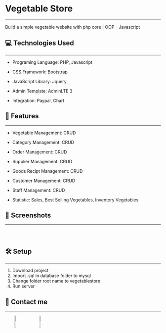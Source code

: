 <h1>Vegetable Store</h1>
<hr><p>Build a simple vegetable website with php core | OOP - Javascript</p><h2>💻 Technologies Used</h2>
<hr><ul>
<li>Programing Language: PHP, Javascript</li>
</ul><ul>
<li>CSS Framework: Bootstrap</li>
</ul><ul>
<li>JavaScript Library: Jquery</li>
</ul><ul>
<li>Admin Template: AdminLTE 3</li>
</ul><ul>
<li>Integration: Paypal, Chart</li>
</ul><h2>🧐 Features</h2>
<hr><ul>
<li>Vegetable Management: CRUD</li>
</ul><ul>
<li>Category Management: CRUD</li>
</ul><ul>
<li>Order Management: CRUD</li>
</ul><ul>
<li>Supplier Management: CRUD</li>
</ul><ul>
<li>Goods Recipt Management: CRUD</li>
</ul><ul>
<li>Customer Management: CRUD</li>
</ul><ul>
<li>Staff Management: CRUD</li>
</ul><ul>
<li>Statistic: Sales, Best Selling Vegetables, Inventory Vegetables</li>
</ul><h2>🚀 Screenshots</h2>
<hr><p><img src="https://i.ibb.co/BqHbDCv/Vegetables.png" alt=""></p><p><img src="https://i.ibb.co/TKdZrHV/Profile.png" alt=""></p><p><img src="https://i.ibb.co/7CN47SB/Dashboard-Admin.png" alt=""></p><h2>🛠️ Setup</h2>
<hr><ol>
<li>Download project</li>
<li>Import .sql in database folder to mysql</li>
<li>Change folder root name to vegetablestore</li>
<li>Run server</li>
</ol><h2>💖 Contact me</h2>
<hr><p><span style="margin-right: 30px;"></span><a href="https://github.com/tangtrinhquang/"><img target="_blank" src="https://cdn.jsdelivr.net/gh/devicons/devicon/icons/github/github-original.svg" style="width: 10%;"></a><span style="margin-right: 30px;"></span><a href="https://www.facebook.com/tangtrinhquang.dev/"><img target="_blank" src="https://cdn.jsdelivr.net/gh/devicons/devicon/icons/facebook/facebook-original.svg" style="width: 10%;"></a></p>
